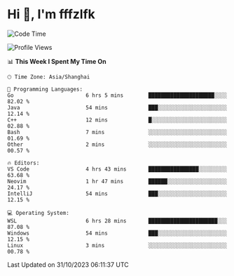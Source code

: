 # Hi 👋, I'm fffzlfk

<!--START_SECTION:waka-->
![Code Time](http://img.shields.io/badge/Code%20Time-537%20hrs%208%20mins-blue)

![Profile Views](http://img.shields.io/badge/Profile%20Views-0-blue)

📊 **This Week I Spent My Time On** 

```text
🕑︎ Time Zone: Asia/Shanghai

💬 Programming Languages: 
Go                       6 hrs 5 mins        █████████████████████░░░░   82.02 % 
Java                     54 mins             ███░░░░░░░░░░░░░░░░░░░░░░   12.14 % 
C++                      12 mins             █░░░░░░░░░░░░░░░░░░░░░░░░   02.88 % 
Bash                     7 mins              ░░░░░░░░░░░░░░░░░░░░░░░░░   01.69 % 
Other                    2 mins              ░░░░░░░░░░░░░░░░░░░░░░░░░   00.57 % 

🔥 Editors: 
VS Code                  4 hrs 43 mins       ████████████████░░░░░░░░░   63.68 % 
Neovim                   1 hr 47 mins        ██████░░░░░░░░░░░░░░░░░░░   24.17 % 
IntelliJ                 54 mins             ███░░░░░░░░░░░░░░░░░░░░░░   12.15 % 

💻 Operating System: 
WSL                      6 hrs 28 mins       ██████████████████████░░░   87.08 % 
Windows                  54 mins             ███░░░░░░░░░░░░░░░░░░░░░░   12.15 % 
Linux                    3 mins              ░░░░░░░░░░░░░░░░░░░░░░░░░   00.78 % 
```


 Last Updated on 31/10/2023 06:11:37 UTC
<!--END_SECTION:waka-->
